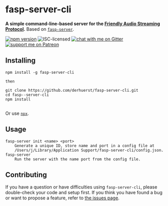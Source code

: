 # fasp-server-cli

**A simple command-line-based server for the [Friendly Audio Streaming Protocol](https://github.com/derhuerst/friendly-audio-streaming-protocol).** Based on [`fasp-server`](https://github.com/derhuerst/fasp-server).

[![npm version](https://img.shields.io/npm/v/fasp-server-cli.svg)](https://www.npmjs.com/package/fasp-server-cli)
![ISC-licensed](https://img.shields.io/github/license/derhuerst/fasp-server-cli.svg)
[![chat with me on Gitter](https://img.shields.io/badge/chat%20with%20me-on%20gitter-512e92.svg)](https://gitter.im/derhuerst)
[![support me on Patreon](https://img.shields.io/badge/support%20me-on%20patreon-fa7664.svg)](https://patreon.com/derhuerst)


## Installing

```shell
npm install -g fasp-server-cli

then

git clone https://github.com/derhuerst/fasp-server-cli.git
cd fasp--server-cli
npm install


```



Or use [`npx`](https://npmjs.com/package/npx).


## Usage

```
fasp-server init <name> <port>
    Generate a unique ID, store name and port in a config file at
    /Users/j/Library/Application Support/fasp-server-cli/config.json.
fasp-server
    Run the server with the name port from the config file.
```


## Contributing

If you have a question or have difficulties using `fasp-server-cli`, please double-check your code and setup first. If you think you have found a bug or want to propose a feature, refer to [the issues page](https://github.com/derhuerst/fasp-server-cli/issues).
